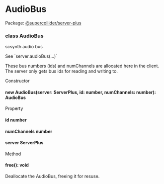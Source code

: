 # AudioBus
Package: <a href="#/packages/server-plus/api">@supercollider/server-plus</a>

<div class="entity-box"><div class="Class"><h3 class="class-header" id="AudioBus"><span class="token keyword">class</span> <span class="class">AudioBus</span></h3><p class="short-text">scsynth audio bus</p><p class="">See `server.audioBus(...)`

These bus numbers (ids) and numChannels are allocated here in the client.
The server only gets bus ids for reading and writing to.
</p><div class="section-heading">Constructor</div><div class="class-member"><h4 id="constructor"><span class="token function">new AudioBus</span>(<span class="nowrap">server: <span class="type reference">ServerPlus</span></span>, <span class="nowrap">id: <span class="type token entity">number</span></span>, <span class="nowrap">numChannels: <span class="type token entity">number</span></span>): <span class="type reference">AudioBus</span></h4></div><div class="section-heading">Property</div><div class="class-member"><h4 id="id"><span class="token property">id</span> <span class="type token entity">number</span></h4></div><div class="class-member"><h4 id="numChannels"><span class="token property">numChannels</span> <span class="type token entity">number</span></h4></div><div class="class-member"><h4 id="server"><span class="token property">server</span> <span class="type reference">ServerPlus</span></h4></div><div class="section-heading">Method</div><div class="class-member"><h4 id="free"><span class="token function">free</span>(): <span class="type token entity">void</span></h4><p class="short-text">Deallocate the AudioBus, freeing it for resuse.</p></div></div></div>
